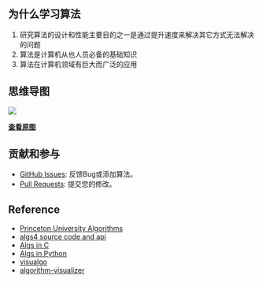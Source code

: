 ## 为什么学习算法
1. 研究算法的设计和性能主要目的之一是通过提升速度来解决其它方式无法解决的问题
2. 算法是计算机从也人员必备的基础知识
3. 算法在计算机领域有巨大而广泛的应用

## 思维导图
![](https://i.loli.net/2019/02/06/5c5afe2ad406c.png)

[**查看原图**](http://naotu.baidu.com/file/5ff7208846e7fee9b27ba618e804b9e4?token=860ade158b7e0393)

## 贡献和参与
- [GitHub Issues](https://github.com/adolphlwq/algorithms/issues): 反馈Bug或添加算法。
- [Pull Requests](https://github.com/adolphlwq/algorithms/pulls): 提交您的修改。

## Reference
- [Princeton University Algorithms](/courses/README.md)
- [algs4 source code and api](http://algs4.cs.princeton.edu/code/index.php)
- [Algs in C](https://github.com/TheAlgorithms/C)
- [Algs in Python](https://github.com/keon/algorithms)
- [visualgo](https://visualgo.net/zh)
- [algorithm-visualizer](https://algorithm-visualizer.org/)